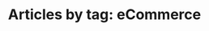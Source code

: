 ---
layout: blog_by_tag
title: 'Articles by tag: eCommerce'
tag: ecommerce
permalink: /blog/tag/ecommerce/
---